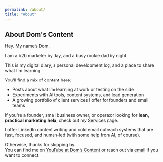 ```yaml
---
permalink: /about/
title: "About"
---
```


## About Dom's Content

Hey. My name’s Dom. 

I am a b2b marketer by day, and a busy rookie dad by night.

This is my digital diary, a personal development log, and a place to share what I’m learning.

You’ll find a mix of content here:
- Posts about what I’m learning at work or testing on the side
- Experiments with AI tools, content systems, and lead generation
- A growing portfolio of client services I offer for founders and small teams

If you're a founder, small business owner, or operator looking for **lean, practical marketing help**, check out my [Services](/services) page. 

I offer LinkedIn content writing and cold email outreach systems that are fast, focused, and human-led (with some help from AI, of course).

Otherwise, thanks for stopping by.  
You can find me on [YouTube at Dom’s Content](https://www.youtube.com/@doms-content) or reach out via [email](domscontent@icloud.com) if you want to connect.
